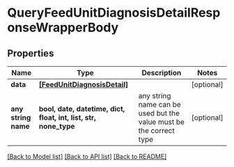 # QueryFeedUnitDiagnosisDetailResponseWrapperBody


## Properties
Name | Type | Description | Notes
------------ | ------------- | ------------- | -------------
**data** | [**[FeedUnitDiagnosisDetail]**](FeedUnitDiagnosisDetail.md) |  | [optional] 
**any string name** | **bool, date, datetime, dict, float, int, list, str, none_type** | any string name can be used but the value must be the correct type | [optional]

[[Back to Model list]](../README.md#documentation-for-models) [[Back to API list]](../README.md#documentation-for-api-endpoints) [[Back to README]](../README.md)


